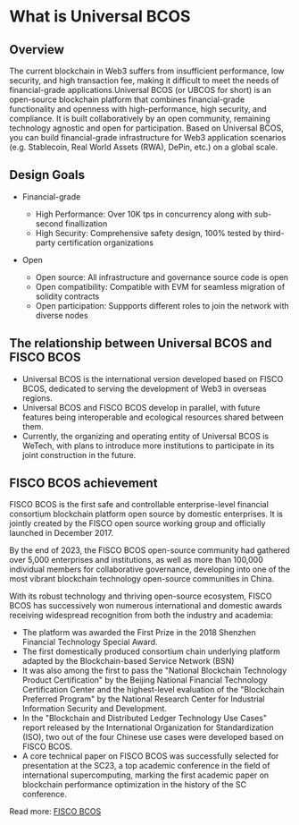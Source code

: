 # What is Universal BCOS

## Overview

The current blockchain in Web3 suffers from insufficient performance, low security, and high transaction fee, making it difficult to meet the needs of financial-grade applications.Universal BCOS (or UBCOS for short) is an open-source blockchain platform that combines financial-grade functionality and openness with high-performance, high security, and compliance. It is built collaboratively by an open community, remaining technology agnostic and open for participation. Based on Universal BCOS, you can build financial-grade infrastructure for Web3 application scenarios (e.g. Stablecoin, Real World Assets (RWA), DePin, etc.) on a global scale.

## Design Goals

- Financial-grade
	- High Performance: Over 10K tps in concurrency along with sub-second finallization
	- High Security: Comprehensive safety design, 100% tested by third-party certification organizations

- Open
	- Open source: All infrastructure and governance source code is open
	- Open compatibility: Compatible with EVM for seamless migration of solidity contracts
	- Open participation: Suppports different roles to join the network with diverse nodes

## The relationship between Universal BCOS and FISCO BCOS

- Universal BCOS is the international version developed based on FISCO BCOS, dedicated to serving the development of Web3 in overseas regions.
- Universal BCOS and FISCO BCOS develop in parallel, with future features being interoperable and ecological resources shared between them.
- Currently, the organizing and operating entity of Universal BCOS is WeTech, with plans to introduce more institutions to participate in its joint construction in the future.

## FISCO BCOS achievement

FISCO BCOS is the first safe and controllable enterprise-level financial consortium blockchain platform open source by domestic enterprises. It is jointly created by the FISCO open source working group and officially launched in December 2017.

By the end of 2023, the FISCO BCOS open-source community had gathered over 5,000 enterprises and institutions, as well as more than 100,000 individual members for collaborative governance, developing into one of the most vibrant blockchain technology open-source communities in China.

With its robust technology and thriving open-source ecosystem, FISCO BCOS has successively won numerous international and domestic awards receiving widespread recognition from both the industry and academia:
- The platform was awarded the First Prize in the 2018 Shenzhen Financial Technology Special Award.
- The first domestically produced consortium chain underlying platform adapted by the Blockchain-based Service Network (BSN)
- It was also among the first to pass the "National Blockchain Technology Product Certification" by the Beijing National Financial Technology Certification Center and the highest-level evaluation of the "Blockchain Preferred Program" by the National Research Center for Industrial Information Security and Development.
- In the "Blockchain and Distributed Ledger Technology Use Cases" report released by the International Organization for Standardization (ISO), two out of the four Chinese use cases were developed based on FISCO BCOS.
- A core technical paper on FISCO BCOS was successfully selected for presentation at the SC23, a top academic conference in the field of international supercomputing, marking the first academic paper on blockchain performance optimization in the history of the SC conference.

Read more: [FISCO BCOS](https://github.com/FISCO-BCOS/FISCO-BCOS)